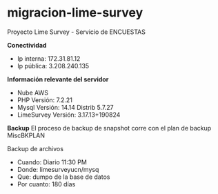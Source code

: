 # migracion-lime-survey
Proyecto Lime Survey - Servicio de ENCUESTAS

**Conectividad**
* Ip interna: 172.31.81.12
* Ip pública: 3.208.240.135

**Información relevante del servidor**
* Nube AWS
* PHP Versión: 7.2.21
* Mysql  Versión: 14.14 Distrib 5.7.27
* LimeSurvey Versión: 3.17.13+190824

**Backup**
El proceso de backup de snapshot corre con el plan de backup MiscBKPLAN

Backup de archivos
* Cuando: Diario 11:30 PM
* Donde: limesurveyucn/mysq
* Que: dumpo de la base de datos
* Por cuanto: 180 días
